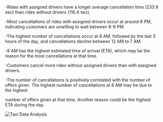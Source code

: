 
-Rides with assigned drivers have a longer average cancellation time (233.9 sec) than rides without drivers (110.4 sec).	

-Most cancellations of rides with assigned drivers occur at around 8 PM, indicating customers are unwilling to wait between 8-9 PM.		

-The highest number of cancellations occur at 8 AM, followed by the last 3 hours of the day, and cancellations decline between 12 AM to 7 AM.		

-8 AM has the highest estimated time of arrival (ETA), which may be the reason for the most cancellations at that time.		

-Customers cancel more rides without assigned drivers than with assigned drivers.		

-The number of cancellations is positively correlated with the number of offers given. The highest number of cancellations at 8 AM may be due to the highest 

number of offers given at that time. Another reason could be the highest ETA during the day.		


![Taxi Data Analysis](https://user-images.githubusercontent.com/87562455/231236703-ec33f3a1-d409-49a0-ab85-a768af9ee96f.png)

